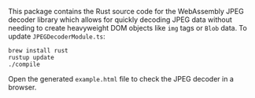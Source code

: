 This package contains the Rust source code for the WebAssembly JPEG decoder library which allows for quickly decoding JPEG data without needing to create heavyweight DOM objects like `img` tags or `Blob` data. To update `JPEGDecoderModule.ts`:

```
brew install rust
rustup update
./compile
```

Open the generated `example.html` file to check the JPEG decoder in a browser.
